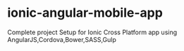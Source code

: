 # ionic-angular-mobile-app
Complete project Setup for Ionic Cross Platform app using AngularJS,Cordova,Bower,SASS,Gulp
